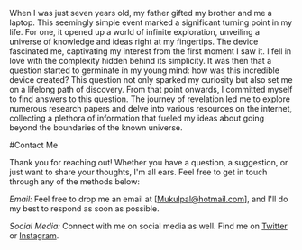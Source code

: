 


When I was just seven years old, my father gifted my brother and me a laptop. This seemingly simple event marked a significant turning point in my life. For one, it opened up a world of infinite exploration, unveiling a universe of knowledge and ideas right at my fingertips. The device fascinated me, captivating my interest from the first moment I saw it. I fell in love with the complexity hidden behind its simplicity. It was then that a question started to germinate in my young mind: how was this incredible device created? This question not only sparked my curiosity but also set me on a lifelong path of discovery. From that point onwards, I committed myself to find answers to this question. The journey of revelation led me to explore numerous research papers and delve into various resources on the internet, collecting a plethora of information that fueled my ideas about going beyond the boundaries of the known universe.


#Contact Me


Thank you for reaching out! Whether you have a question, a suggestion, or just want to share your thoughts, I'm all ears. Feel free to get in touch through any of the methods below:

_Email:_
Feel free to drop me an email at [Mukulpal@hotmail.com], and I'll do my best to respond as soon as possible.

_Social Media:_
Connect with me on social media as well. Find me on [Twitter](https://twitter.com/Makul_0x) or [Instagram](https://www.instagram.com/makul0x).
